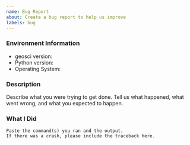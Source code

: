 ```yaml
---
name: Bug Report
about: Create a bug report to help us improve
labels: bug
---
```


<!-- Please search existing issues to avoid creating duplicates. -->

### Environment Information

-   geosci version:
-   Python version:
-   Operating System:

### Description

Describe what you were trying to get done.
Tell us what happened, what went wrong, and what you expected to happen.

### What I Did

```
Paste the command(s) you ran and the output.
If there was a crash, please include the traceback here.
```

